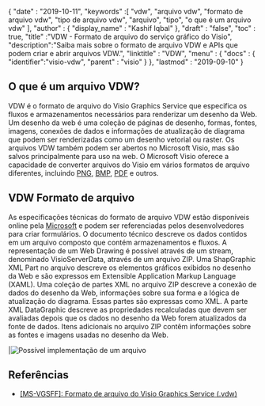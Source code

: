 {
  "date" : "2019-10-11",
  "keywords" :[ "vdw", "arquivo vdw", "formato de arquivo vdw", "tipo de arquivo vdw", "arquivo", "tipo", "o que é um arquivo vdw" ],
  "author" : {
    "display_name" : "Kashif Iqbal"
},
  "draft" : "false",
  "toc" : true,
  "title" :"VDW - Formato de arquivo do serviço gráfico do Visio",
  "description":"Saiba mais sobre o formato de arquivo VDW e APIs que podem criar e abrir arquivos VDW.",
  "linktitle" : "VDW",
  "menu" : {
    "docs" : {
      "identifier":"visio-vdw",
      "parent" : "visio"
}
},
  "lastmod" : "2019-09-10"
}
## O que é um arquivo VDW?

VDW é o formato de arquivo do Visio Graphics Service que especifica os fluxos e armazenamentos necessários para renderizar um desenho da Web. Um desenho da web é uma coleção de páginas de desenho, formas, fontes, imagens, conexões de dados e informações de atualização de diagrama que podem ser renderizadas como um desenho vetorial ou raster. Os arquivos VDW também podem ser abertos no Microsoft Visio, mas são salvos principalmente para uso na web. O Microsoft Visio oferece a capacidade de converter arquivos do Visio em vários formatos de arquivo diferentes, incluindo [PNG](/pt/image/png/), [BMP](/pt/image/bmp/), [PDF](/pt/pdf/) e outros.

## **VDW** Formato de arquivo

As especificações técnicas do formato de arquivo VDW estão disponíveis online pela [Microsoft](https://msdn.microsoft.com/en-us/library/dd924076(v#office.12).aspx) e podem ser referenciadas pelos desenvolvedores para criar formulários. O documento técnico descreve os dados contidos em um arquivo composto que contém armazenamentos e fluxos. A representação de um Web Drawing é possível através de um stream, denominado VisioServerData, através de um arquivo ZIP. Uma ShapGraphic XML Part no arquivo descreve os elementos gráficos exibidos no desenho da Web e são expressos em Extensible Application Markup Language (XAML). Uma coleção de partes XML no arquivo ZIP descreve a conexão de dados do desenho da Web, informações sobre sua forma e a lógica de atualização do diagrama. Essas partes são expressas como XML. A parte XML DataGraphic descreve as propriedades recalculadas que devem ser avaliadas depois que os dados no desenho da Web forem atualizados da fonte de dados. Itens adicionais no arquivo ZIP contêm informações sobre as fontes e imagens usadas no desenho da Web.

|![Possível implementação de um arquivo](/pt/web/vdw.png "Possível implementação de um arquivo")

## Referências

* [[MS-VGSFF]: Formato de arquivo do Visio Graphics Service (.vdw)](https://msdn.microsoft.com/en-us/library/dd924076(v#office.12).aspx)

